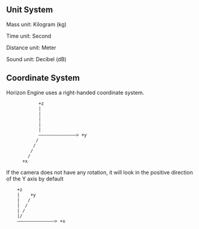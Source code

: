 ## Unit System

Mass unit: Kilogram (kg)

Time unit: Second

Distance unit: Meter

Sound unit: Decibel (dB)

## Coordinate System
Horizon Engine uses a right-handed coordinate system.


                +z
                |
                |
                |
                |
                |
                ——————————————> +y
               /
              /
             /
            /
          +x

If the camera does not have any rotation, it will look in the positive direction of the Y axis by default

        +z
        |    +y
        |   /
        |  /
        | /
        |/
        ——————————————> +x
